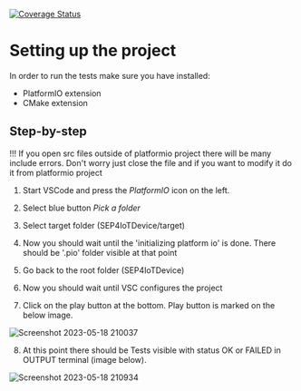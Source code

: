 [![Coverage Status](https://coveralls.io/repos/github/GluhaiaMuha/SEP4IoTDevice/badge.svg?branch=refs/heads/workflow)](https://coveralls.io/github/GluhaiaMuha/SEP4IoTDevice?branch=refs/heads/workflow)

# Setting up the project
In order to run the tests make sure you have installed:
- PlatformIO extension
- CMake extension

## Step-by-step

!!! If you open src files outside of platformio project there will be many include errors.
Don't worry just close the file and if you want to modify it do it from platformio project

1. Start VSCode and press the *PlatformIO* icon on the left.

2. Select blue button *Pick a folder*

3. Select target folder (SEP4IoTDevice/target)

4. Now you should wait until the 'initializing platform io' is done.
    There should be '.pio' folder visible at that point

5. Go back to the root folder (SEP4IoTDevice)

6. Now you should wait until VSC configures the project

7. Click on the play button at the bottom. Play button is marked on the below image.

![Screenshot 2023-05-18 210037](https://github.com/GluhaiaMuha/SEP4IoTDevice/assets/66741324/9c420f9e-7227-4dd6-bdd6-b628d890ab0c)


8. At this point there should be Tests visible with status OK or FAILED in OUTPUT terminal (image below).

![Screenshot 2023-05-18 210934](https://github.com/GluhaiaMuha/SEP4IoTDevice/assets/66741324/ffefc27d-29d9-4631-9634-0474bcbb9e29)
